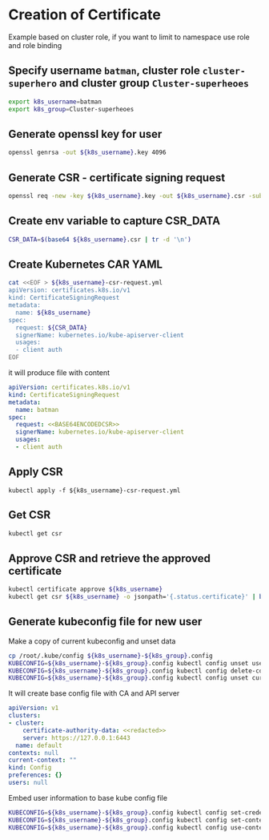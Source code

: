 # Creation of Certificate 

Example based on cluster role, if you want to limit to namespace use role and role binding

## Specify username `batman`, cluster role `cluster-superhero` and cluster group `Cluster-superheoes`

```bash
export k8s_username=batman
export k8s_group=Cluster-superheoes
```

## Generate openssl key for user

```bash
openssl genrsa -out ${k8s_username}.key 4096
```

## Generate CSR - certificate signing request

```bash
openssl req -new -key ${k8s_username}.key -out ${k8s_username}.csr -subj "/CN=${k8s_username}/O=${k8s_group}" -sha256
```

## Create env variable to capture CSR_DATA

```bash
CSR_DATA=$(base64 ${k8s_username}.csr | tr -d '\n')
```

## Create Kubernetes CAR YAML

```bash
cat <<EOF > ${k8s_username}-csr-request.yml
apiVersion: certificates.k8s.io/v1
kind: CertificateSigningRequest
metadata:
  name: ${k8s_username}
spec:
  request: ${CSR_DATA}
  signerName: kubernetes.io/kube-apiserver-client
  usages:
  - client auth
EOF
```

it will produce file with content

```yaml
apiVersion: certificates.k8s.io/v1
kind: CertificateSigningRequest
metadata:
  name: batman
spec:
  request: <<BASE64ENCODEDCSR>>
  signerName: kubernetes.io/kube-apiserver-client
  usages:
  - client auth
```

## Apply CSR

```
kubectl apply -f ${k8s_username}-csr-request.yml
```

## Get CSR

```bash
kubectl get csr
```

## Approve CSR and retrieve the approved certificate
```bash
kubectl certificate approve ${k8s_username}
kubectl get csr ${k8s_username} -o jsonpath='{.status.certificate}' | base64 --decode > ${k8s_username}.crt
```

## Generate kubeconfig file for new user

Make a copy of current kubeconfig and unset data

```bash
cp /root/.kube/config ${k8s_username}-${k8s_group}.config
KUBECONFIG=${k8s_username}-${k8s_group}.config kubectl config unset users.default
KUBECONFIG=${k8s_username}-${k8s_group}.config kubectl config delete-context default
KUBECONFIG=${k8s_username}-${k8s_group}.config kubectl config unset current-context
```

It will create base config file with CA and API server

```yaml
apiVersion: v1
clusters:
- cluster:
    certificate-authority-data: <<redacted>>
    server: https://127.0.0.1:6443
  name: default
contexts: null
current-context: ""
kind: Config
preferences: {}
users: null
```

Embed user information to base kube config file

```bash
KUBECONFIG=${k8s_username}-${k8s_group}.config kubectl config set-credentials ${k8s_username} --client-certificate=${k8s_username}.crt --client-key=${k8s_username}.key --embed-certs=true
KUBECONFIG=${k8s_username}-${k8s_group}.config kubectl config set-context default --user ${k8s_username}
KUBECONFIG=${k8s_username}-${k8s_group}.config kubectl config use-context default
```